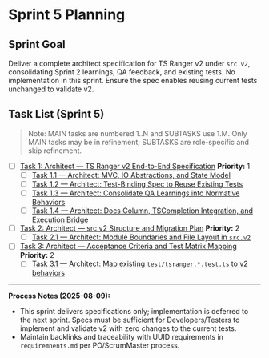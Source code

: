 # Sprint 5 Planning

## Sprint Goal
Deliver a complete architect specification for TS Ranger v2 under `src.v2`, consolidating Sprint 2 learnings, QA feedback, and existing tests. No implementation in this sprint. Ensure the spec enables reusing current tests unchanged to validate v2.

## Task List (Sprint 5)

> Note: MAIN tasks are numbered 1..N and SUBTASKS use 1.M. Only MAIN tasks may be in refinement; SUBTASKS are role-specific and skip refinement.

- [ ] [Task 1: Architect — TS Ranger v2 End-to-End Specification](./task-1.md)
  **Priority:** 1
  - [ ] [Task 1.1 — Architect: MVC, IO Abstractions, and State Model](./task-1.1-architect-tsranger-v2-spec.md)
  - [ ] [Task 1.2 — Architect: Test-Binding Spec to Reuse Existing Tests](./task-1.2-architect-test-binding-spec.md)
  - [ ] [Task 1.3 — Architect: Consolidate QA Learnings into Normative Behaviors](./task-1.3-architect-qa-learnings-consolidation.md)
  - [ ] [Task 1.4 — Architect: Docs Column, TSCompletion Integration, and Execution Bridge](./task-1.4-architect-execution-and-docs-spec.md)

- [ ] [Task 2: Architect — src.v2 Structure and Migration Plan](./task-2.md)
  **Priority:** 2
  - [ ] [Task 2.1 — Architect: Module Boundaries and File Layout in `src.v2`](./task-2.1-architect-srcv2-structure.md)

- [ ] [Task 3: Architect — Acceptance Criteria and Test Matrix Mapping](./task-3.md)
  **Priority:** 2
  - [ ] [Task 3.1 — Architect: Map existing `test/tsranger.*.test.ts` to v2 behaviors](./task-3.1-architect-test-matrix.md)

---

**Process Notes (2025-08-09):**
- This sprint delivers specifications only; implementation is deferred to the next sprint. Specs must be sufficient for Developers/Testers to implement and validate v2 with zero changes to the current tests.
- Maintain backlinks and traceability with UUID requirements in `requiremnents.md` per PO/ScrumMaster process.